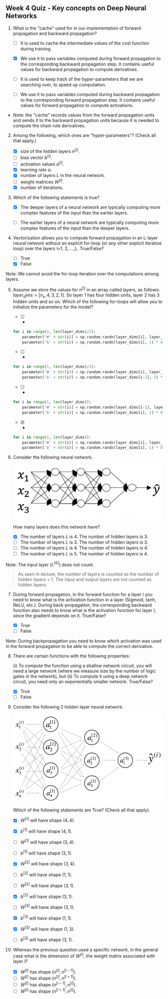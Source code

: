 ## Week 4 Quiz - Key concepts on Deep Neural Networks

1. What is the "cache" used for in our implementation of forward propagation and backward propagation?

    - [ ] It is used to cache the intermediate values of the cost function during training.

    - [x] We use it to pass variables computed during forward propagation to the corresponding backward propagation step. It contains useful values for backward propagation to compute derivatives.

    - [ ] It is used to keep track of the hyper-parameters that we are searching over, to speed up computation.

    - [ ] We use it to pass variables computed during backward propagation to the corresponding forward propagation step. It contains useful values for forward propagation to compute activations.

- Note: the "cache" records values from the forward propagation units and sends it to the backward propagation units because it is needed to compute the chain rule derivatives.

2. Among the following, which ones are "hyper-parameters"? (Check all that apply.)

    - [x] size of the hidden layers $n^[l]$.
    - [ ] bias vector $b^{[l]}$.
    - [ ] activation values $a^{[l]}$.
    - [x] learning rate $α$.
    - [x] number of layers $L$ in the neural network.
    - [ ] weight matrices $W^{[l]}$.
    - [x] number of iterations.
    
3. Which of the following statements is true?

    - [x] The deeper layers of a neural network are typically computing more complex features of the input than the earlier layers.

    - [ ] The earlier layers of a neural network are typically computing more complex features of the input than the deeper layers.

4. Vectorization allows you to compute forward propagation in an L-layer neural network without an explicit for-loop (or any other explicit iterative loop) over the layers l=1, 2, …,L. True/False?

    - [ ] True
    - [x] False

Note: We cannot avoid the for-loop iteration over the computations among layers.
    
5. Assume we store the values for $n^[l]$ in an array called layers, as follows: $layer_dims = [n_x, 4,3,2,1]$. So layer 1 has four hidden units, layer 2 has 3 hidden units and so on. Which of the following for-loops will allow you to initialize the parameters for the model?

    - [ ] -

    ```python
    for i in range(1, len(layer_dims)/2):
        parameter['W' + str(i)] = np.random.randn(layer_dims[i], layer_dims[i-1]) * 0.01
        parameter['b' + str(i)] = np.random.randn(layer_dims[i], 1) * 0.01 
    ```

    - [ ] -

    ```python
    for i in range(1, len(layer_dims)/2):
        parameter['W' + str(i)] = np.random.randn(layer_dims[i], layer_dims[i-1]) * 0.01
        parameter['b' + str(i)] = np.random.randn(layer_dims[i-1], 1) * 0.01
    ```

    - [ ] -

    ```python
    for i in range(1, len(layer_dims)): 
        parameter['W' + str(i)] = np.random.randn(layer_dims[i-1], layer_dims[i]) * 0.01
        parameter['b' + str(i)] = np.random.randn(layer_dims[i], 1) * 0.01 
    ```

    - [x] -

    ```python
    for i in range(1, len(layer_dims)):
        parameter['W' + str(i)] = np.random.randn(layer_dims[i], layer_dims[i-1]) * 0.01
        parameter['b' + str(i)] = np.random.randn(layer_dims[i], 1) * 0.01
    ```

6. Consider the following neural network.

    ![](Images/test_06.png)

    How many layers  does this network have?

    - [x] The number of layers $L$ is 4. The number of hidden layers is 3.
    - [ ] The number of layers $L$ is 3. The number of hidden layers is 3.
    - [ ] The number of layers $L$ is 4. The number of hidden layers is 4.
    - [ ] The number of layers $L$ is 5. The number of hidden layers is 4.

Note: The input layer ($L^[0]$) does not count.

> As seen in lecture, the number of layers is counted as the number of hidden layers + 1. The input and output layers are not counted as hidden layers.

7. During forward propagation, in the forward function for a layer l you need to know what is the activation function in a layer (Sigmoid, tanh, ReLU, etc.). During back-propagation, the corresponding backward function also needs to know what is the activation function for layer l, since the gradient depends on it. True/False?

    - [x] True
    - [ ] False

Note: During backpropagation you need to know which activation was used in the forward propagation to be able to compute the correct derivative.
    
8. There are certain functions with the following properties:

    (i) To compute the function using a shallow network circuit, you will need a large network (where we measure size by the number of logic gates in the network), but (ii) To compute it using a deep network circuit, you need only an exponentially smaller network. True/False?
    
    - [x] True
    - [ ] False
    
9.  Consider the following 2 hidden layer neural network:

    ![](Images/test_09.png)

    Which of the following statements are True? (Check all that apply).

    - [x] $W^{[1]}$ will have shape $(4, 4)$.
    - [x] $b^{[1]}$ will have shape $(4, 1)$.
    - [ ] $W^{[1]}$ will have shape $(3, 4)$.
    - [ ] $b^{[1]}$ will have shape $(3, 1)$.
    - [x] $W^{[2]}$ will have shape $(3, 4)$.
    - [ ] $b^{[2]}$ will have shape $(1, 1)$.
    - [ ] $W^{[2]}$ will have shape $(3, 1)$.
    - [x] $b^{[2]}$ will have shape $(3, 1)$.
    - [ ] $W^{[3]}$ will have shape $(3, 1)$.
    - [x] $b^{[3]}$ will have shape $(1, 1)$.
    - [x] $W^{[3]}$ will have shape $(1, 3)$.
    - [ ] $b^{[3]}$ will have shape $(3, 1)$.
    
    
10. Whereas the previous question used a specific network, in the general case what is the dimension of $W^{[l]}$, the weight matrix associated with layer $l$?

    - [x] $W^{[l]}$ has shape $(n^{[l]}, n^{[l−1]})$.
    - [ ] $W^{[l]}$ has shape $(n^{[l]}, n^{[l+1]})$.
    - [ ] $W^{[l]}$ has shape $(n^{[l-1]}, n^{[l]})$.
    - [ ] $W^{[l]}$ has shape $(n^{[l+1]}, n^{[l]})$.
